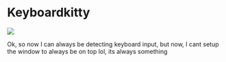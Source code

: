 # Keyboardkitty

<img src="showcase.webm">

Ok, so now I can always be detecting keyboard input, but
now, I cant setup the window to always be on top lol, its always something
